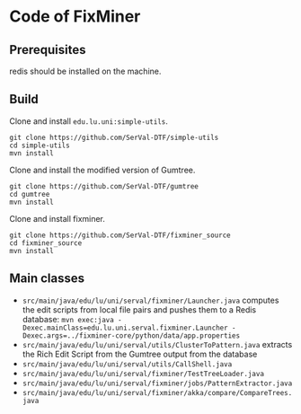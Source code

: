 # Code of FixMiner

## Prerequisites

redis should be installed on the machine.

## Build

Clone and install `edu.lu.uni:simple-utils`.

```
git clone https://github.com/SerVal-DTF/simple-utils
cd simple-utils
mvn install
```

Clone and install the modified version of Gumtree.

```
git clone https://github.com/SerVal-DTF/gumtree
cd gumtree
mvn install
```

Clone and install fixminer.

```
git clone https://github.com/SerVal-DTF/fixminer_source
cd fixminer_source
mvn install
```

## Main classes

* `src/main/java/edu/lu/uni/serval/fixminer/Launcher.java` computes the edit scripts from local file pairs and pushes them to a Redis database: `mvn exec:java -Dexec.mainClass=edu.lu.uni.serval.fixminer.Launcher -Dexec.args=../fixminer-core/python/data/app.properties`
* `src/main/java/edu/lu/uni/serval/utils/ClusterToPattern.java` extracts the Rich Edit Script from the Gumtree output from the database
* `src/main/java/edu/lu/uni/serval/utils/CallShell.java`
* `src/main/java/edu/lu/uni/serval/fixminer/TestTreeLoader.java`
* `src/main/java/edu/lu/uni/serval/fixminer/jobs/PatternExtractor.java`
* `src/main/java/edu/lu/uni/serval/fixminer/akka/compare/CompareTrees.java`

